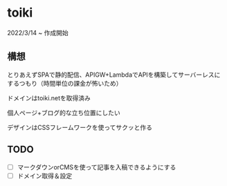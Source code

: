 # toiki
2022/3/14 ~ 作成開始

## 構想
とりあえずSPAで静的配信、APIGW+LambdaでAPIを構築してサーバーレスにするつもり（時間単位の課金が怖いため）

ドメインはtoiki.netを取得済み

個人ページ+ブログ的な立ち位置にしたい

デザインはCSSフレームワークを使ってサクッと作る

## TODO
- [ ] マークダウンorCMSを使って記事を入稿できるようにする
- [ ] ドメイン取得＆設定

